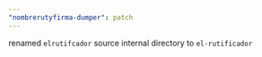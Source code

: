 ```yaml
---
"nombrerutyfirma-dumper": patch
---
```


renamed `elrutifcador` source internal directory to `el-rutificador`
